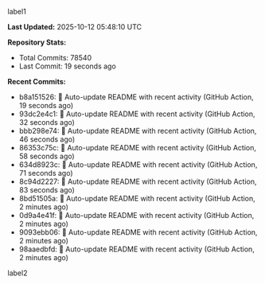 
label1 
<!-- ACTIVITY_START -->
**Last Updated:** 2025-10-12 05:48:10 UTC

**Repository Stats:**
- Total Commits: 78540
- Last Commit: 19 seconds ago

**Recent Commits:**
- b8a151526: 🤖 Auto-update README with recent activity (GitHub Action, 19 seconds ago)
- 93dc2e4c1: 🤖 Auto-update README with recent activity (GitHub Action, 32 seconds ago)
- bbb298e74: 🤖 Auto-update README with recent activity (GitHub Action, 46 seconds ago)
- 86353c75c: 🤖 Auto-update README with recent activity (GitHub Action, 58 seconds ago)
- 634d8923c: 🤖 Auto-update README with recent activity (GitHub Action, 71 seconds ago)
- 8c94d2227: 🤖 Auto-update README with recent activity (GitHub Action, 83 seconds ago)
- 8bd51505a: 🤖 Auto-update README with recent activity (GitHub Action, 2 minutes ago)
- 0d9a4e41f: 🤖 Auto-update README with recent activity (GitHub Action, 2 minutes ago)
- 9093ebb06: 🤖 Auto-update README with recent activity (GitHub Action, 2 minutes ago)
- 98aaedbfd: 🤖 Auto-update README with recent activity (GitHub Action, 2 minutes ago)
<!-- ACTIVITY_END -->

label2
